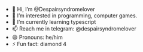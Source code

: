 - 👋 Hi, I’m @Despairsyndromelover
- 👀 I’m interested in programming, computer games.
- 🌱 I’m currently learning typescript
- 📫 Reach me in telegram: @despairsyndromelover
- 😄 Pronouns: he/him
- ⚡ Fun fact: diamond 4

<!---
Despairsyndromelover/Despairsyndromelover is a ✨ special ✨ repository because its `README.md` (this file) appears on your GitHub profile.
You can click the Preview link to take a look at your changes.
--->
